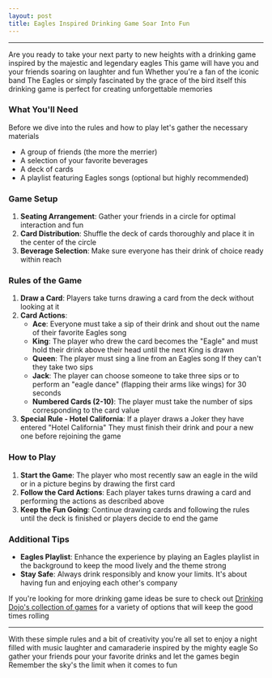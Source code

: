 ```yaml
---
layout: post
title: Eagles Inspired Drinking Game Soar Into Fun
---
```



---

Are you ready to take your next party to new heights with a drinking game inspired by the majestic and legendary eagles This game will have you and your friends soaring on laughter and fun Whether you're a fan of the iconic band The Eagles or simply fascinated by the grace of the bird itself this drinking game is perfect for creating unforgettable memories

### What You'll Need

Before we dive into the rules and how to play let's gather the necessary materials

- A group of friends (the more the merrier)
- A selection of your favorite beverages
- A deck of cards
- A playlist featuring Eagles songs (optional but highly recommended)

### Game Setup

1. **Seating Arrangement**: Gather your friends in a circle for optimal interaction and fun
2. **Card Distribution**: Shuffle the deck of cards thoroughly and place it in the center of the circle
3. **Beverage Selection**: Make sure everyone has their drink of choice ready within reach

### Rules of the Game

1. **Draw a Card**: Players take turns drawing a card from the deck without looking at it
2. **Card Actions**:
   - **Ace**: Everyone must take a sip of their drink and shout out the name of their favorite Eagles song
   - **King**: The player who drew the card becomes the "Eagle" and must hold their drink above their head until the next King is drawn
   - **Queen**: The player must sing a line from an Eagles song If they can't they take two sips
   - **Jack**: The player can choose someone to take three sips or to perform an "eagle dance" (flapping their arms like wings) for 30 seconds
   - **Numbered Cards (2-10)**: The player must take the number of sips corresponding to the card value
3. **Special Rule - Hotel California**: If a player draws a Joker they have entered "Hotel California" They must finish their drink and pour a new one before rejoining the game

### How to Play

1. **Start the Game**: The player who most recently saw an eagle in the wild or in a picture begins by drawing the first card
2. **Follow the Card Actions**: Each player takes turns drawing a card and performing the actions as described above
3. **Keep the Fun Going**: Continue drawing cards and following the rules until the deck is finished or players decide to end the game

### Additional Tips

- **Eagles Playlist**: Enhance the experience by playing an Eagles playlist in the background to keep the mood lively and the theme strong
- **Stay Safe**: Always drink responsibly and know your limits. It's about having fun and enjoying each other's company

If you're looking for more drinking game ideas be sure to check out [Drinking Dojo's collection of games](https://drinkingdojo.com/games/most-likely-to) for a variety of options that will keep the good times rolling

---

With these simple rules and a bit of creativity you're all set to enjoy a night filled with music laughter and camaraderie inspired by the mighty eagle So gather your friends pour your favorite drinks and let the games begin Remember the sky's the limit when it comes to fun
